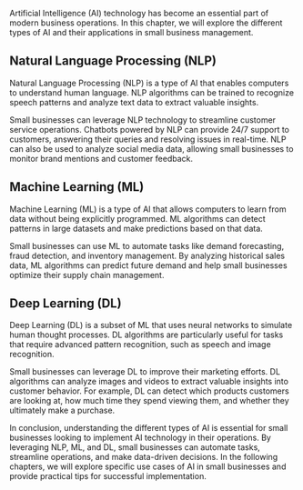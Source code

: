 

Artificial Intelligence (AI) technology has become an essential part of modern business operations. In this chapter, we will explore the different types of AI and their applications in small business management.

Natural Language Processing (NLP)
---------------------------------

Natural Language Processing (NLP) is a type of AI that enables computers to understand human language. NLP algorithms can be trained to recognize speech patterns and analyze text data to extract valuable insights.

Small businesses can leverage NLP technology to streamline customer service operations. Chatbots powered by NLP can provide 24/7 support to customers, answering their queries and resolving issues in real-time. NLP can also be used to analyze social media data, allowing small businesses to monitor brand mentions and customer feedback.

Machine Learning (ML)
---------------------

Machine Learning (ML) is a type of AI that allows computers to learn from data without being explicitly programmed. ML algorithms can detect patterns in large datasets and make predictions based on that data.

Small businesses can use ML to automate tasks like demand forecasting, fraud detection, and inventory management. By analyzing historical sales data, ML algorithms can predict future demand and help small businesses optimize their supply chain management.

Deep Learning (DL)
------------------

Deep Learning (DL) is a subset of ML that uses neural networks to simulate human thought processes. DL algorithms are particularly useful for tasks that require advanced pattern recognition, such as speech and image recognition.

Small businesses can leverage DL to improve their marketing efforts. DL algorithms can analyze images and videos to extract valuable insights into customer behavior. For example, DL can detect which products customers are looking at, how much time they spend viewing them, and whether they ultimately make a purchase.

In conclusion, understanding the different types of AI is essential for small businesses looking to implement AI technology in their operations. By leveraging NLP, ML, and DL, small businesses can automate tasks, streamline operations, and make data-driven decisions. In the following chapters, we will explore specific use cases of AI in small businesses and provide practical tips for successful implementation.
